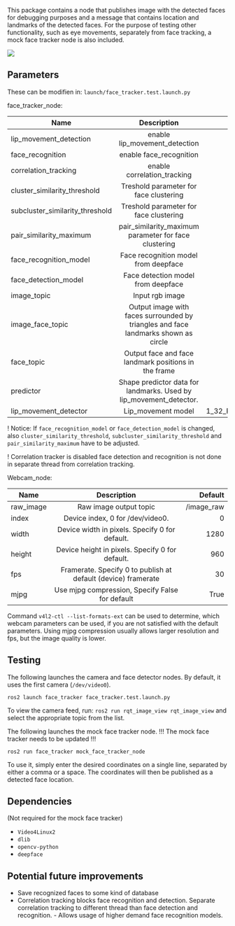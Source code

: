 
This package contains a node that publishes image with the detected faces for debugging purposes and a message that contains location and landmarks of the detected faces. For the purpose of testing other functionality, such as eye movements, separately from face tracking, a mock face tracker node is also included.

![](./img/example.png)

## Parameters
These can be modifien in:
`launch/face_tracker.test.launch.py`

face_tracker_node:

| Name                      | Description                                                                          | Default                                       |
| ------------------------- | :----------------------------------------------------------------------------------: | --------------------------------------------: |
| lip_movement_detection    | enable lip_movement_detection                                                        | True                                          |
| face_recognition          | enable face_recognition                                                              | True                                          |
| correlation_tracking      | enable correlation_tracking                                                          | False                                         |
| cluster_similarity_threshold    | Treshold parameter for face clustering                                         | 0.3                                           |
| subcluster_similarity_threshold | Treshold parameter for face clustering                                         | 0.2                                           |
| pair_similarity_maximum   | pair_similarity_maximum parameter for face clustering                                | 1.0                                           |
| face_recognition_model    | Face recognition model from deepface                                                 | "SFace"                                       |
| face_detection_model      | Face detection model from deepface                                                   | "yunet"                                       |
| image_topic               | Input rgb image                                                                      | /image_raw                                    |
| image_face_topic          | Output image with faces surrounded by triangles and face landmarks shown as circle   | image_face                                    |
| face_topic                | Output face and face landmark positions in the frame                                 | faces - face_tracker_msgs.msg.Faces           |
| predictor                 | Shape predictor data for landmarks. Used by lip_movement_detector.                   | shape_predictor_68_face_landmarks.dat         |
| lip_movement_detector     | Lip_movement model                                                                   | 1_32_False_True_0.25_lip_motion_net_model.h5  |

! Notice: If `face_recognition_model` or `face_detection_model` is changed, also `cluster_similarity_threshold`, `subcluster_similarity_threshold` and `pair_similarity_maximum` have to be adjusted.

! Correlation tracker is disabled face detection and recognition is not done in separate thread from correlation tracking.

Webcam_node:

| Name             | Description                                                   | Default    |
| ---------------- | :-----------------------------------------------------------: | ---------: |
| raw_image        | Raw image output topic                                        | /image_raw |
| index            | Device index, 0 for /dev/video0.                              | 0          |
| width            | Device width in pixels. Specify 0 for default.                | 1280       |
| height           | Device height in pixels. Specify 0 for default.               | 960        |
| fps              | Framerate. Specify 0 to publish at default (device) framerate | 30         |
| mjpg             | Use mjpg compression, Specify False for default               | True       |

Command `v4l2-ctl --list-formats-ext` can be used to determine, which webcam parameters can be used, if you are not satisfied with the default parameters. Using mjpg compression usually allows larger resolution and fps, but the image quality is lower.
## Testing

The following launches the camera and face detector nodes. By default, it uses the first camera (`/dev/video0`).

```console
ros2 launch face_tracker face_tracker.test.launch.py
```

To view the camera feed, run: `ros2 run rqt_image_view rqt_image_view` and select the appropriate topic from the list.


The following launches the mock face tracker node. 
!!! The mock face tracker needs to be updated !!!

```console
ros2 run face_tracker mock_face_tracker_node
```
To use it, simply enter the desired coordinates on a single line, separated by either a comma or a space. The coordinates will then be published as a detected face location.


## Dependencies

(Not required for the mock face tracker)
* `Video4Linux2`
* `dlib`
* `opencv-python`
* `deepface`

## Potential future improvements

* Save recognized faces to some kind of database
* Correlation tracking blocks face recognition and detection. Separate correlation tracking to different thread than face detection and recognition. - Allows usage of higher demand face recognition models.